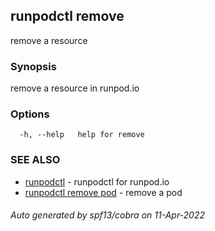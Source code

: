 ## runpodctl remove

remove a resource

### Synopsis

remove a resource in runpod.io

### Options

```
  -h, --help   help for remove
```

### SEE ALSO

* [runpodctl](runpodctl.md)	 - runpodctl for runpod.io
* [runpodctl remove pod](runpodctl_remove_pod.md)	 - remove a pod

###### Auto generated by spf13/cobra on 11-Apr-2022
